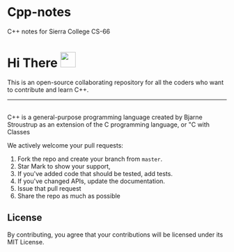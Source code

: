 # Cpp-notes
C++ notes for Sierra College CS-66
# **Hi** There <img src="https://raw.githubusercontent.com/iampavangandhi/iampavangandhi/master/gifs/Hi.gif" width="35px">

<p>
This is an open-source collaborating repository for all the coders who want to contribute and learn C++.</p>

---

<br>C++ is a general-purpose programming language created by Bjarne Stroustrup as an extension of the C programming language, or "C with Classes


 We actively welcome your pull requests:

1. Fork the repo and create your branch from `master`.
2. Star Mark to show your support,
3. If you've added code that should be tested, add tests.
4. If you've changed APIs, update the documentation.
5. Issue that pull request
6. Share the repo as much as possible

## License
By contributing, you agree that your contributions will be licensed under its MIT License.

